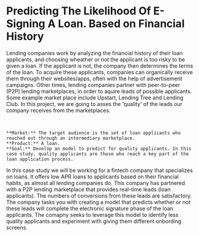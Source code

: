 # Predicting The Likelihood Of E-Signing A Loan. Based on Financial History

<p>Lending companies work by analyzing the financial history of their loan applicants, and choosing wheather or not the applicant is too risky to be given a loan. If the applicant is not, the company then determines the terms of the loan. To acquire these applicants, companies can organically receive them through their websites/apps, often with the help of advertisement campaigns. Other times, lending companies partner with peer-to-peer (P2P) lending marketplaces, in order to aquire leads of possible applicants. Some example market place include Upstart, Lending Tree and Lending Club. In this project, we are going to asses the 'quality' of the leads our company receives from the marketplaces.</p><br>

    **Market:** The target audience is the set of loan applicants who reached out through an intermediary marketplace.
    **Product:** A loan.
    **Goal:** Develop an model to predict for quality applicants. In this case study, quality applicants are those who reach a key part of the loan application process.

<p>In this case study we will be working for a fintech company that specializes on loans. It offers low APR loans to applicants based on their financial habits, as almost all lending companies do. This company has partnered with a P2P lending marketplace that provides real-time leads (loan applicants). The numbers of conversions from these leads are satisfactory.
    The company tasks you with creating a model that predicts whether or not these leads will complete the electronic signature phase of the loan applicants. The comapny seeks to leverage this model to identify less quality applicants and experiment with giving them different onbording screens.</p>


